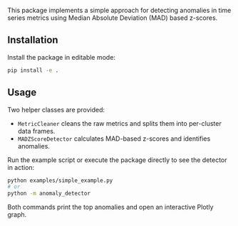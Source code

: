 This package implements a simple approach for detecting anomalies in time
series metrics using Median Absolute Deviation (MAD) based z-scores.

## Installation

Install the package in editable mode:

```bash
pip install -e .
```

## Usage

Two helper classes are provided:

- `MetricCleaner` cleans the raw metrics and splits them into per-cluster
  data frames.
- `MADZScoreDetector` calculates MAD-based z-scores and identifies anomalies.

Run the example script or execute the package directly to see the detector in
action:

```bash
python examples/simple_example.py
# or
python -m anomaly_detector
```

Both commands print the top anomalies and open an interactive Plotly graph.
